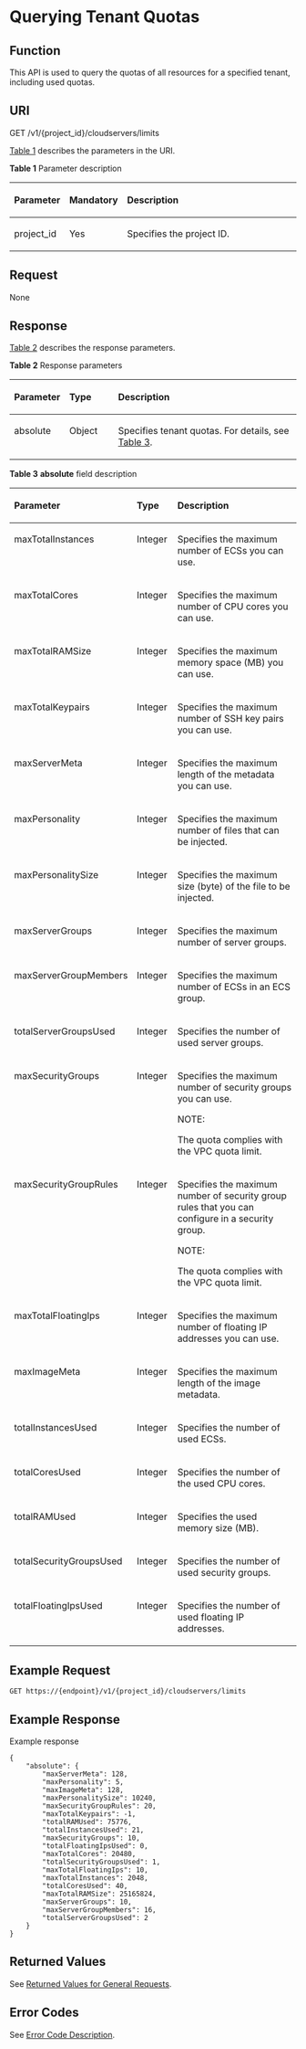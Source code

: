 # Querying Tenant Quotas<a name="EN-US_TOPIC_0020212674"></a>

## Function<a name="section7764884"></a>

This API is used to query the quotas of all resources for a specified tenant, including used quotas.

## URI<a name="section2775100"></a>

GET /v1/\{project\_id\}/cloudservers/limits

[Table 1](#table23262209)  describes the parameters in the URI.

**Table  1**  Parameter description

<a name="table23262209"></a>
<table><thead align="left"><tr id="row32406826"><th class="cellrowborder" valign="top" width="16.61%" id="mcps1.2.4.1.1"><p id="p7707213"><a name="p7707213"></a><a name="p7707213"></a>Parameter</p>
</th>
<th class="cellrowborder" valign="top" width="17.54%" id="mcps1.2.4.1.2"><p id="p20304554"><a name="p20304554"></a><a name="p20304554"></a>Mandatory</p>
</th>
<th class="cellrowborder" valign="top" width="65.85%" id="mcps1.2.4.1.3"><p id="p34056167"><a name="p34056167"></a><a name="p34056167"></a>Description</p>
</th>
</tr>
</thead>
<tbody><tr id="row7086124"><td class="cellrowborder" valign="top" width="16.61%" headers="mcps1.2.4.1.1 "><p id="p37105186"><a name="p37105186"></a><a name="p37105186"></a>project_id</p>
</td>
<td class="cellrowborder" valign="top" width="17.54%" headers="mcps1.2.4.1.2 "><p id="p52730096"><a name="p52730096"></a><a name="p52730096"></a>Yes</p>
</td>
<td class="cellrowborder" valign="top" width="65.85%" headers="mcps1.2.4.1.3 "><p id="p37593705"><a name="p37593705"></a><a name="p37593705"></a>Specifies the project ID.</p>
</td>
</tr>
</tbody>
</table>

## Request<a name="section24975902"></a>

None

## Response<a name="section23456533"></a>

[Table 2](#table6147620)  describes the response parameters.

**Table  2**  Response parameters

<a name="table6147620"></a>
<table><thead align="left"><tr id="row63161481"><th class="cellrowborder" valign="top" width="16.85%" id="mcps1.2.4.1.1"><p id="p15806308"><a name="p15806308"></a><a name="p15806308"></a>Parameter</p>
</th>
<th class="cellrowborder" valign="top" width="17.23%" id="mcps1.2.4.1.2"><p id="p21995508"><a name="p21995508"></a><a name="p21995508"></a>Type</p>
</th>
<th class="cellrowborder" valign="top" width="65.92%" id="mcps1.2.4.1.3"><p id="p36805753"><a name="p36805753"></a><a name="p36805753"></a>Description</p>
</th>
</tr>
</thead>
<tbody><tr id="row28476039"><td class="cellrowborder" valign="top" width="16.85%" headers="mcps1.2.4.1.1 "><p id="p24857797"><a name="p24857797"></a><a name="p24857797"></a>absolute</p>
</td>
<td class="cellrowborder" valign="top" width="17.23%" headers="mcps1.2.4.1.2 "><p id="p17467122"><a name="p17467122"></a><a name="p17467122"></a>Object</p>
</td>
<td class="cellrowborder" valign="top" width="65.92%" headers="mcps1.2.4.1.3 "><p id="p49956928"><a name="p49956928"></a><a name="p49956928"></a>Specifies tenant quotas. For details, see <a href="#table7714075">Table 3</a>.</p>
</td>
</tr>
</tbody>
</table>

**Table  3** **absolute**  field description

<a name="table7714075"></a>
<table><thead align="left"><tr id="row63715136"><th class="cellrowborder" valign="top" width="19.470000000000002%" id="mcps1.2.4.1.1"><p id="p1243814208352"><a name="p1243814208352"></a><a name="p1243814208352"></a>Parameter</p>
</th>
<th class="cellrowborder" valign="top" width="14.56%" id="mcps1.2.4.1.2"><p id="p943862010355"><a name="p943862010355"></a><a name="p943862010355"></a>Type</p>
</th>
<th class="cellrowborder" valign="top" width="65.97%" id="mcps1.2.4.1.3"><p id="p1443832011351"><a name="p1443832011351"></a><a name="p1443832011351"></a>Description</p>
</th>
</tr>
</thead>
<tbody><tr id="row42383756"><td class="cellrowborder" valign="top" width="19.470000000000002%" headers="mcps1.2.4.1.1 "><p id="p10532193"><a name="p10532193"></a><a name="p10532193"></a>maxTotalInstances</p>
</td>
<td class="cellrowborder" valign="top" width="14.56%" headers="mcps1.2.4.1.2 "><p id="p46701637"><a name="p46701637"></a><a name="p46701637"></a>Integer</p>
</td>
<td class="cellrowborder" valign="top" width="65.97%" headers="mcps1.2.4.1.3 "><p id="p21300044"><a name="p21300044"></a><a name="p21300044"></a>Specifies the maximum number of ECSs you can use.</p>
</td>
</tr>
<tr id="row57482668"><td class="cellrowborder" valign="top" width="19.470000000000002%" headers="mcps1.2.4.1.1 "><p id="p25584516"><a name="p25584516"></a><a name="p25584516"></a>maxTotalCores</p>
</td>
<td class="cellrowborder" valign="top" width="14.56%" headers="mcps1.2.4.1.2 "><p id="p20741957"><a name="p20741957"></a><a name="p20741957"></a>Integer</p>
</td>
<td class="cellrowborder" valign="top" width="65.97%" headers="mcps1.2.4.1.3 "><p id="p21392630"><a name="p21392630"></a><a name="p21392630"></a>Specifies the maximum number of CPU cores you can use.</p>
</td>
</tr>
<tr id="row58315944"><td class="cellrowborder" valign="top" width="19.470000000000002%" headers="mcps1.2.4.1.1 "><p id="p25971051"><a name="p25971051"></a><a name="p25971051"></a>maxTotalRAMSize</p>
</td>
<td class="cellrowborder" valign="top" width="14.56%" headers="mcps1.2.4.1.2 "><p id="p6661465"><a name="p6661465"></a><a name="p6661465"></a>Integer</p>
</td>
<td class="cellrowborder" valign="top" width="65.97%" headers="mcps1.2.4.1.3 "><p id="p24370177"><a name="p24370177"></a><a name="p24370177"></a>Specifies the maximum memory space (MB) you can use.</p>
</td>
</tr>
<tr id="row18005001"><td class="cellrowborder" valign="top" width="19.470000000000002%" headers="mcps1.2.4.1.1 "><p id="p49119006"><a name="p49119006"></a><a name="p49119006"></a>maxTotalKeypairs</p>
</td>
<td class="cellrowborder" valign="top" width="14.56%" headers="mcps1.2.4.1.2 "><p id="p13038474"><a name="p13038474"></a><a name="p13038474"></a>Integer</p>
</td>
<td class="cellrowborder" valign="top" width="65.97%" headers="mcps1.2.4.1.3 "><p id="p42697780"><a name="p42697780"></a><a name="p42697780"></a>Specifies the maximum number of SSH key pairs you can use.</p>
</td>
</tr>
<tr id="row48735703"><td class="cellrowborder" valign="top" width="19.470000000000002%" headers="mcps1.2.4.1.1 "><p id="p55277862"><a name="p55277862"></a><a name="p55277862"></a>maxServerMeta</p>
</td>
<td class="cellrowborder" valign="top" width="14.56%" headers="mcps1.2.4.1.2 "><p id="p21756767"><a name="p21756767"></a><a name="p21756767"></a>Integer</p>
</td>
<td class="cellrowborder" valign="top" width="65.97%" headers="mcps1.2.4.1.3 "><p id="p22991320"><a name="p22991320"></a><a name="p22991320"></a>Specifies the maximum length of the metadata you can use.</p>
</td>
</tr>
<tr id="row5595289"><td class="cellrowborder" valign="top" width="19.470000000000002%" headers="mcps1.2.4.1.1 "><p id="p50565259"><a name="p50565259"></a><a name="p50565259"></a>maxPersonality</p>
</td>
<td class="cellrowborder" valign="top" width="14.56%" headers="mcps1.2.4.1.2 "><p id="p39551712"><a name="p39551712"></a><a name="p39551712"></a>Integer</p>
</td>
<td class="cellrowborder" valign="top" width="65.97%" headers="mcps1.2.4.1.3 "><p id="p43495860"><a name="p43495860"></a><a name="p43495860"></a>Specifies the maximum number of files that can be injected.</p>
</td>
</tr>
<tr id="row55918423"><td class="cellrowborder" valign="top" width="19.470000000000002%" headers="mcps1.2.4.1.1 "><p id="p33098452"><a name="p33098452"></a><a name="p33098452"></a>maxPersonalitySize</p>
</td>
<td class="cellrowborder" valign="top" width="14.56%" headers="mcps1.2.4.1.2 "><p id="p61770902"><a name="p61770902"></a><a name="p61770902"></a>Integer</p>
</td>
<td class="cellrowborder" valign="top" width="65.97%" headers="mcps1.2.4.1.3 "><p id="p940305"><a name="p940305"></a><a name="p940305"></a>Specifies the maximum size (byte) of the file to be injected.</p>
</td>
</tr>
<tr id="row56010681154433"><td class="cellrowborder" valign="top" width="19.470000000000002%" headers="mcps1.2.4.1.1 "><p id="p34334083154433"><a name="p34334083154433"></a><a name="p34334083154433"></a>maxServerGroups</p>
</td>
<td class="cellrowborder" valign="top" width="14.56%" headers="mcps1.2.4.1.2 "><p id="p29597354154433"><a name="p29597354154433"></a><a name="p29597354154433"></a>Integer</p>
</td>
<td class="cellrowborder" valign="top" width="65.97%" headers="mcps1.2.4.1.3 "><p id="p48575502154433"><a name="p48575502154433"></a><a name="p48575502154433"></a>Specifies the maximum number of server groups.</p>
</td>
</tr>
<tr id="row6104724715477"><td class="cellrowborder" valign="top" width="19.470000000000002%" headers="mcps1.2.4.1.1 "><p id="p4587998315477"><a name="p4587998315477"></a><a name="p4587998315477"></a>maxServerGroupMembers</p>
</td>
<td class="cellrowborder" valign="top" width="14.56%" headers="mcps1.2.4.1.2 "><p id="p2529112315477"><a name="p2529112315477"></a><a name="p2529112315477"></a>Integer</p>
</td>
<td class="cellrowborder" valign="top" width="65.97%" headers="mcps1.2.4.1.3 "><p id="p3531507615477"><a name="p3531507615477"></a><a name="p3531507615477"></a>Specifies the maximum number of ECSs in an ECS group.</p>
</td>
</tr>
<tr id="row3499539015481"><td class="cellrowborder" valign="top" width="19.470000000000002%" headers="mcps1.2.4.1.1 "><p id="p1605434815481"><a name="p1605434815481"></a><a name="p1605434815481"></a>totalServerGroupsUsed</p>
</td>
<td class="cellrowborder" valign="top" width="14.56%" headers="mcps1.2.4.1.2 "><p id="p2533385115481"><a name="p2533385115481"></a><a name="p2533385115481"></a>Integer</p>
</td>
<td class="cellrowborder" valign="top" width="65.97%" headers="mcps1.2.4.1.3 "><p id="p3877608315481"><a name="p3877608315481"></a><a name="p3877608315481"></a>Specifies the number of used server groups.</p>
</td>
</tr>
<tr id="row8462746"><td class="cellrowborder" valign="top" width="19.470000000000002%" headers="mcps1.2.4.1.1 "><p id="p14393865"><a name="p14393865"></a><a name="p14393865"></a>maxSecurityGroups</p>
</td>
<td class="cellrowborder" valign="top" width="14.56%" headers="mcps1.2.4.1.2 "><p id="p15982473"><a name="p15982473"></a><a name="p15982473"></a>Integer</p>
</td>
<td class="cellrowborder" valign="top" width="65.97%" headers="mcps1.2.4.1.3 "><p id="p41389494"><a name="p41389494"></a><a name="p41389494"></a>Specifies the maximum number of security groups you can use.</p>
<div class="note" id="note8411879113615"><a name="note8411879113615"></a><a name="note8411879113615"></a><span class="notetitle"> NOTE: </span><div class="notebody"><p id="p8598055113615"><a name="p8598055113615"></a><a name="p8598055113615"></a>The quota complies with the VPC quota limit.</p>
</div></div>
</td>
</tr>
<tr id="row36961130"><td class="cellrowborder" valign="top" width="19.470000000000002%" headers="mcps1.2.4.1.1 "><p id="p41061555"><a name="p41061555"></a><a name="p41061555"></a>maxSecurityGroupRules</p>
</td>
<td class="cellrowborder" valign="top" width="14.56%" headers="mcps1.2.4.1.2 "><p id="p29888320"><a name="p29888320"></a><a name="p29888320"></a>Integer</p>
</td>
<td class="cellrowborder" valign="top" width="65.97%" headers="mcps1.2.4.1.3 "><p id="p45313516"><a name="p45313516"></a><a name="p45313516"></a>Specifies the maximum number of security group rules that you can configure in a security group.</p>
<div class="note" id="note32309229113621"><a name="note32309229113621"></a><a name="note32309229113621"></a><span class="notetitle"> NOTE: </span><div class="notebody"><p id="p22347611113621"><a name="p22347611113621"></a><a name="p22347611113621"></a>The quota complies with the VPC quota limit.</p>
</div></div>
</td>
</tr>
<tr id="row5168462"><td class="cellrowborder" valign="top" width="19.470000000000002%" headers="mcps1.2.4.1.1 "><p id="p15992282"><a name="p15992282"></a><a name="p15992282"></a>maxTotalFloatingIps</p>
</td>
<td class="cellrowborder" valign="top" width="14.56%" headers="mcps1.2.4.1.2 "><p id="p34210755"><a name="p34210755"></a><a name="p34210755"></a>Integer</p>
</td>
<td class="cellrowborder" valign="top" width="65.97%" headers="mcps1.2.4.1.3 "><p id="p42252410"><a name="p42252410"></a><a name="p42252410"></a>Specifies the maximum number of floating IP addresses you can use.</p>
</td>
</tr>
<tr id="row44727375"><td class="cellrowborder" valign="top" width="19.470000000000002%" headers="mcps1.2.4.1.1 "><p id="p66147589"><a name="p66147589"></a><a name="p66147589"></a>maxImageMeta</p>
</td>
<td class="cellrowborder" valign="top" width="14.56%" headers="mcps1.2.4.1.2 "><p id="p1311131"><a name="p1311131"></a><a name="p1311131"></a>Integer</p>
</td>
<td class="cellrowborder" valign="top" width="65.97%" headers="mcps1.2.4.1.3 "><p id="p16290985"><a name="p16290985"></a><a name="p16290985"></a>Specifies the maximum length of the image metadata.</p>
</td>
</tr>
<tr id="row12401140"><td class="cellrowborder" valign="top" width="19.470000000000002%" headers="mcps1.2.4.1.1 "><p id="p64968253"><a name="p64968253"></a><a name="p64968253"></a>totalInstancesUsed</p>
</td>
<td class="cellrowborder" valign="top" width="14.56%" headers="mcps1.2.4.1.2 "><p id="p48312784"><a name="p48312784"></a><a name="p48312784"></a>Integer</p>
</td>
<td class="cellrowborder" valign="top" width="65.97%" headers="mcps1.2.4.1.3 "><p id="p54975040"><a name="p54975040"></a><a name="p54975040"></a>Specifies the number of used ECSs.</p>
</td>
</tr>
<tr id="row25013317"><td class="cellrowborder" valign="top" width="19.470000000000002%" headers="mcps1.2.4.1.1 "><p id="p12812809"><a name="p12812809"></a><a name="p12812809"></a>totalCoresUsed</p>
</td>
<td class="cellrowborder" valign="top" width="14.56%" headers="mcps1.2.4.1.2 "><p id="p44542441"><a name="p44542441"></a><a name="p44542441"></a>Integer</p>
</td>
<td class="cellrowborder" valign="top" width="65.97%" headers="mcps1.2.4.1.3 "><p id="p57858440"><a name="p57858440"></a><a name="p57858440"></a>Specifies the number of the used CPU cores.</p>
</td>
</tr>
<tr id="row50963915"><td class="cellrowborder" valign="top" width="19.470000000000002%" headers="mcps1.2.4.1.1 "><p id="p34436465"><a name="p34436465"></a><a name="p34436465"></a>totalRAMUsed</p>
</td>
<td class="cellrowborder" valign="top" width="14.56%" headers="mcps1.2.4.1.2 "><p id="p49214446"><a name="p49214446"></a><a name="p49214446"></a>Integer</p>
</td>
<td class="cellrowborder" valign="top" width="65.97%" headers="mcps1.2.4.1.3 "><p id="p41198408"><a name="p41198408"></a><a name="p41198408"></a>Specifies the used memory size (MB).</p>
</td>
</tr>
<tr id="row35241358"><td class="cellrowborder" valign="top" width="19.470000000000002%" headers="mcps1.2.4.1.1 "><p id="p35977726"><a name="p35977726"></a><a name="p35977726"></a>totalSecurityGroupsUsed</p>
</td>
<td class="cellrowborder" valign="top" width="14.56%" headers="mcps1.2.4.1.2 "><p id="p27989608"><a name="p27989608"></a><a name="p27989608"></a>Integer</p>
</td>
<td class="cellrowborder" valign="top" width="65.97%" headers="mcps1.2.4.1.3 "><p id="p3330249"><a name="p3330249"></a><a name="p3330249"></a>Specifies the number of used security groups.</p>
</td>
</tr>
<tr id="row29972245"><td class="cellrowborder" valign="top" width="19.470000000000002%" headers="mcps1.2.4.1.1 "><p id="p11832760"><a name="p11832760"></a><a name="p11832760"></a>totalFloatingIpsUsed</p>
</td>
<td class="cellrowborder" valign="top" width="14.56%" headers="mcps1.2.4.1.2 "><p id="p56892511"><a name="p56892511"></a><a name="p56892511"></a>Integer</p>
</td>
<td class="cellrowborder" valign="top" width="65.97%" headers="mcps1.2.4.1.3 "><p id="p1362898"><a name="p1362898"></a><a name="p1362898"></a>Specifies the number of used floating IP addresses.</p>
</td>
</tr>
</tbody>
</table>

## Example Request<a name="section59014260171"></a>

```
GET https://{endpoint}/v1/{project_id}/cloudservers/limits
```

## Example Response<a name="section15363155313399"></a>

Example response

```
{
    "absolute": {
        "maxServerMeta": 128, 
        "maxPersonality": 5, 
        "maxImageMeta": 128, 
        "maxPersonalitySize": 10240, 
        "maxSecurityGroupRules": 20, 
        "maxTotalKeypairs": -1, 
        "totalRAMUsed": 75776, 
        "totalInstancesUsed": 21, 
        "maxSecurityGroups": 10, 
        "totalFloatingIpsUsed": 0, 
        "maxTotalCores": 20480, 
        "totalSecurityGroupsUsed": 1, 
        "maxTotalFloatingIps": 10, 
        "maxTotalInstances": 2048, 
        "totalCoresUsed": 40, 
        "maxTotalRAMSize": 25165824,
        "maxServerGroups": 10,
        "maxServerGroupMembers": 16,
        "totalServerGroupsUsed": 2
    }
}
```

## Returned Values<a name="section9782209"></a>

See  [Returned Values for General Requests](returned-values-for-general-requests.md).

## Error Codes<a name="section85821649202813"></a>

See  [Error Code Description](error-code-description.md).

